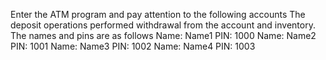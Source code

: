 Enter the ATM program and pay attention to the following accounts
The deposit operations performed withdrawal from the account and inventory.
The names and pins are as follows
Name: Name1
PIN: 1000
Name: Name2
PIN: 1001
Name: Name3
PIN: 1002
Name: Name4
PIN: 1003
